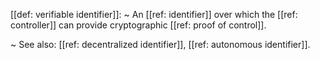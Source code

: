 [[def: verifiable identifier]]:
~ An [[ref: identifier]] over which the [[ref: controller]] can provide cryptographic [[ref: proof of control]].

~ See also: [[ref: decentralized identifier]], [[ref: autonomous identifier]].


